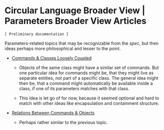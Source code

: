Circular Language Broader View | Parameters Broader View Articles
=================================================================

`[ Preliminary documentation ]`

Parameters-related topics that may be recognizable from the *spec*, but then ideas perhaps more philosophical and lesser to the point.

- [Commands & Classes Loosely Coupled](commands-and-classes-loosely-coupled.md)

    - Objects of the same class might have a similar set of commands. But one particular idea for commands might be, that they might live as separate entities, not part of a specific class. The general idea might then be, that a command might automatically be available inside a class, if one of its parameters matches with that class.

    - This idea is let go of for now, because it seemed optional and hard to match with other ideas like encapsulation and containment structure.

- [Relations Between Commands & Objects](relations-between-commands-and-objects.md)

    - Perhaps rather similar to the previous topic.